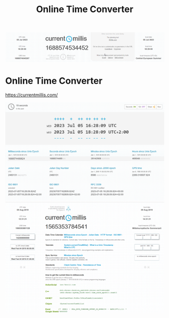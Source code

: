﻿---
layout: post
title: Online Time Converter 
categories: [time]
tags: [Time, Converter, web]
--- 
![](../pics/20230705182926_timeconverter.png)

# Online Time Converter 

<https://currentmillis.com/>


![](../pics/20230705182837_timconvert.png)
![currentmillis](../pic/Screenshot_2019-08-09_Current_Millis.png)
